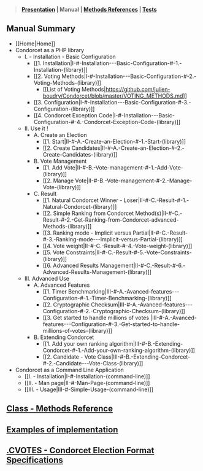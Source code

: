 > **[Presentation](https://github.com/julien-boudry/Condorcet/blob/master/README.md) | Manual | [Methods References](https://github.com/julien-boudry/Condorcet/blob/master/Documentation/README.md) | [Tests](https://github.com/julien-boudry/Condorcet/tree/master/Tests)**  

## Manual Summary
* [[Home|Home]]   
* Condorcet as a PHP library
  * I. - Installation - Basic Configuration
    * [[1. Installation|I-#-Installation---Basic-Configuration-#-1.-Installation-(library)]]
    * [[2. Voting Methods|I-#-Installation---Basic-Configuration-#-2.-Voting-Methods-(library)]]
      * [[List of Voting Methods|https://github.com/julien-boudry/Condorcet/blob/master/VOTING_METHODS.md]]
    * [[3. Configuration|I-#-Installation---Basic-Configuration-#-3.-Configuration-(library)]]
    * [[4. Condorcet Exception Code|I-#-Installation---Basic-Configuration-#-4.-Condorcet-Exception-Code-(library)]]
  * II. Use it !
    * A. Create an Election
      * [[1. Start|II-#-A.-Create-an-Election-#-1.-Start-(library)]] 
      * [[2. Create Candidates|II-#-A.-Create-an-Election-#-2.-Create-Candidates-(library)]]
    * B. Vote Management
      * [[1. Add Vote|II-#-B.-Vote-management-#-1.-Add-Vote-(library)]]
      * [[2. Manage Vote|II-#-B.-Vote-management-#-2.-Manage-Vote-(library)]]
    * C. Result
      * [[1. Natural Condorcet Winner - Loser|II-#-C.-Result-#-1.-Natural-Condorcet-(library)]]
      * [[2. Simple Ranking from Condorcet Method(s)|II-#-C.-Result-#-2.-Get-Ranking-from-Condorcet-advanced-Methods-(library)]]
      * [[3. Ranking mode - Implicit versus Partial|II-#-C.-Result-#-3.-Ranking-mode---Implicit-versus-Partial-(library)]]
      * [[4. Vote weight|II-#-C.-Result-#-4.-Vote-weight-(library)]]
      * [[5. Vote Constraints|II-#-C.-Result-#-5.-Vote-Constraints-(library)]]
      * [[6. Advanced Results Management|II-#-C.-Result-#-6.-Advanced-Results-Management-(library)]]
  * III. Advanced Use
    * A. Advanced Features
      * [[1. Timer Benchmarking|III-#-A.-Avanced-features---Configuration-#-1.-Timer-Benchmarking-(library)]]
      * [[2. Cryptographic Checksum|III-#-A.-Avanced-features---Configuration-#-2.-Cryptographic-Checksum-(library)]]
      * [[3. Get started to handle millions of votes |III-#-A.-Avanced-features---Configuration-#-3.-Get-started-to-handle-millions-of-votes-(library)]]
    * B. Extending Condorcet
      * [[1. Add your own ranking algorithm|III-#-B.-Extending-Condorcet-#-1.-Add-your-own-ranking-algorithm-(library)]]
      * [[2. Candidate - Vote Class|III-#-B.-Extending-Condorcet-#-2.-Candidate---Vote-Class-(library)]]
* Condorcet as a Command Line Application
  * [[I. - Installation|I-#-Installation-(command-line)]]
  * [[II. - Man page|II-#-Man-Page-(command-line)]]
  * [[III. - Usage|III-#-Simple-Usage-(command-line)]]

## [Class - Methods Reference](https://github.com/julien-boudry/Condorcet/tree/master/Documentation/README.md)

## [Examples of implementation](https://github.com/julien-boudry/Condorcet/wiki#examples)

## [.CVOTES - Condorcet Election Format Specifications](https://github.com/CondorcetPHP/CondorcetElectionFormat/blob/main/README.md)